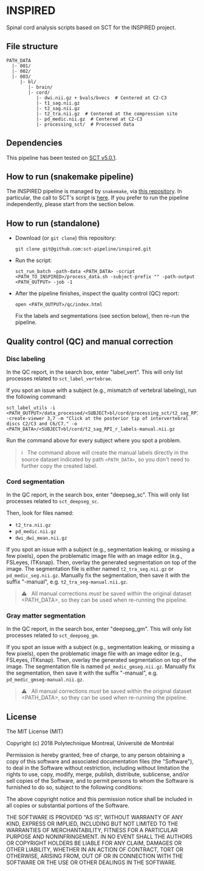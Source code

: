 # INSPIRED

Spinal cord analysis scripts based on SCT for the INSPIRED project.

## File structure

~~~
PATH_DATA
  |- 001/
  |- 002/
  |- 003/
     |- bl/
        |- brain/
        |- cord/
           |- dwi.nii.gz + bvals/bvecs  # Centered at C2-C3
           |- t1_sag.nii.gz
           |- t2_sag.nii.gz
           |- t2_tra.nii.gz  # Centered at the compression site
           |- pd_medic.nii.gz  # Centered at C2-C3
           |- processing_sct/  # Processed data
~~~


## Dependencies

This pipeline has been tested on [SCT v5.0.1](https://github.com/neuropoly/spinalcordtoolbox/releases).


## How to run (snakemake pipeline)

The INSPIRED pipeline is managed by `snakemake`, via [this repository](https://github.com/inspiredstudy/inspiredsnakemake).
In particular, the call to SCT's script is [here](https://github.com/inspiredstudy/inspiredsnakemake/blob/master/template/default/Snakefile.j2#L420).
If you prefer to run the pipeline independently, please start from the section
below.


## How to run (standalone)

- Download (or `git clone`) this repository:
  ~~~
  git clone git@github.com:sct-pipeline/inspired.git
  ~~~

- Run the script:
  ~~~
  sct_run_batch -path-data <PATH_DATA> -script <PATH_TO_INSPIRED>/process_data.sh -subject-prefix "" -path-output <PATH_OUTPUT> -job -1
  ~~~

- After the pipeline finishes, inspect the quality control (QC) report:
  ~~~
  open <PATH_OUTPUT>/qc/index.html
  ~~~

  Fix the labels and segmentations (see section below), then re-run the pipeline.


## Quality control (QC) and manual correction

### Disc labeling

In the QC report, in the search box, enter "label_vert". This will only list
processes related to `sct_label_vertebrae`.

If you spot an issue with a subject (e.g., mismatch of vertebral labeling),
run the following command:
~~~
sct_label_utils -i <PATH_OUTPUT>/data_processed/<SUBJECT>bl/cord/processing_sct/t2_sag_RPI_r.nii.gz -create-viewer 3,7 -m "Click at the posterior tip of intervertebral discs C2/C3 and C6/C7." -o <PATH_DATA>/<SUBJECT>bl/cord/t2_sag_RPI_r_labels-manual.nii.gz
~~~

Run the command above for every subject where you spot a problem.

> ℹ️ &nbsp; The command above will create the manual labels directly in the source dataset
indicated by path `<PATH_DATA>`, so you don't need to further copy the created
label.

### Cord segmentation

In the QC report, in the search box, enter "deepseg_sc". This will only list
processes related to `sct_deepseg_sc`.

Then, look for files named:
- `t2_tra.nii.gz`
- `pd_medic.nii.gz`
- `dwi_dwi_mean.nii.gz`

If you spot an issue with a subject (e.g., segmentation leaking, or missing a few pixels), open the problematic image file with an image editor (e.g., FSLeyes, ITKsnap). Then, overlay the generated segmentation on top of the image. The segmentation file is either named `t2_tra_seg.nii.gz` or `pd_medic_seg.nii.gz`. Manually fix the segmentation, then save it with the suffix "-manual", e.g. `t2_tra_seg-manual.nii.gz`.

> ⚠️ &nbsp; All manual corrections _must_ be saved within the original dataset <PATH_DATA>, so they can be used when re-running the pipeline.

### Gray matter segmentation

In the QC report, in the search box, enter "deepseg_gm". This will only list
processes related to `sct_deepseg_gm`.

If you spot an issue with a subject (e.g., segmentation leaking, or missing a few pixels), open the problematic image file with an image editor (e.g., FSLeyes, ITKsnap). Then, overlay the generated segmentation on top of the image. The segmentation file is named `pd_medic_gmseg.nii.gz`. Manually fix the segmentation, then save it with the suffix "-manual", e.g. `pd_medic_gmseg-manual.nii.gz`.

> ⚠️ &nbsp; All manual corrections _must_ be saved within the original dataset <PATH_DATA>, so they can be used when re-running the pipeline.


## License

The MIT License (MIT)

Copyright (c) 2018 Polytechnique Montreal, Université de Montréal

  Permission is hereby granted, free of charge, to any person obtaining a copy of this software and associated documentation files (the "Software"), to deal in the Software without restriction, including without limitation the rights to use, copy, modify, merge, publish, distribute, sublicense, and/or sell copies of the Software, and to permit persons to whom the Software is furnished to do so, subject to the following conditions:

  The above copyright notice and this permission notice shall be included in all copies or substantial portions of the Software.

  THE SOFTWARE IS PROVIDED "AS IS", WITHOUT WARRANTY OF ANY KIND, EXPRESS OR IMPLIED, INCLUDING BUT NOT LIMITED TO THE WARRANTIES OF MERCHANTABILITY, FITNESS FOR A PARTICULAR PURPOSE AND NONINFRINGEMENT. IN NO EVENT SHALL THE AUTHORS OR COPYRIGHT HOLDERS BE LIABLE FOR ANY CLAIM, DAMAGES OR OTHER LIABILITY, WHETHER IN AN ACTION OF CONTRACT, TORT OR OTHERWISE, ARISING FROM, OUT OF OR IN CONNECTION WITH THE SOFTWARE OR THE USE OR OTHER DEALINGS IN THE SOFTWARE.
